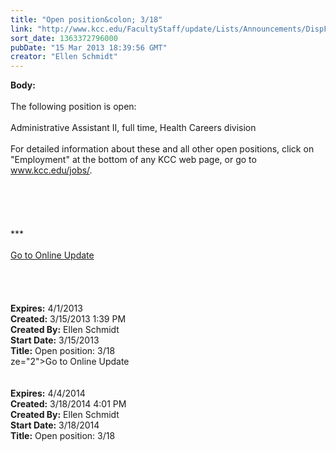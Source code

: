 ```yaml
---
title: "Open position&colon; 3/18"
link: "http://www.kcc.edu/FacultyStaff/update/Lists/Announcements/DispForm.aspx?ID=1025"
sort_date: 1363372796000
pubDate: "15 Mar 2013 18:39:56 GMT"
creator: "Ellen Schmidt"
---
```


<div><b>Body:</b> <div class="ExternalClassC8603727A55A447389BA1AF741D540C2"><div> </div>
<div>The following position is open:<br /> <br />Administrative Assistant II, full time, Health Careers division<br /> <br />For detailed information about these and all other open positions, click on &quot;Employment&quot; at the bottom of any KCC web page, or go to <a href="/jobs">www.kcc.edu/jobs/</a>.<br /> <br /> <br /> 
<div> </div>
<div> </div>
<div>
<div>***</div>
<div> </div>
<div><a href="/FacultyStaff/update/Pages/dailyupdate.aspx">Go to Online Update</a></div>
<div> </div></div><br /><br /> <br /></div></div></div>
<div><b>Expires:</b> 4/1/2013</div>
<div><b>Created:</b> 3/15/2013 1:39 PM</div>
<div><b>Created By:</b> Ellen Schmidt</div>
<div><b>Start Date:</b> 3/15/2013</div>
<div><b>Title:</b> Open position: 3/18</div>
ze="2">Go to Online Update</font></a></div>
<div> </div>
<div> </div></div></div></div>
<div><b>Expires:</b> 4/4/2014</div>
<div><b>Created:</b> 3/18/2014 4:01 PM</div>
<div><b>Created By:</b> Ellen Schmidt</div>
<div><b>Start Date:</b> 3/18/2014</div>
<div><b>Title:</b> Open position: 3/18</div>
